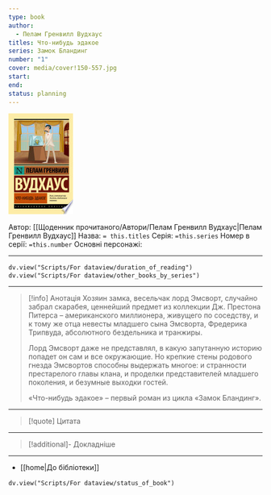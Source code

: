 ```yaml
---
type: book
author:
  - Пелам Гренвилл Вудхаус
titles: Что-нибудь эдакое
series: Замок Бландинг
number: "1"
cover: media/cover!150-557.jpg
start:
end:
status: planning
---
```

![cover|150](media/cover!150-557.jpg)

Автор: [[Щоденник прочитаного/Автори/Пелам Гренвилл Вудхаус|Пелам Гренвилл Вудхаус]]
Назва: `= this.titles`
Серія:  `=this.series`
Номер в серії: `=this.number`
Основні персонажі:

---
```dataviewjs
dv.view("Scripts/For dataview/duration_of_reading")
dv.view("Scripts/For dataview/other_books_by_series")
```

---
>[!info] Анотація
>Хозяин замка, весельчак лорд Эмсворт, случайно забрал скарабея, ценнейший предмет из коллекции Дж. Престона Питерса – американского миллионера, живущего по соседству, и к тому же отца невесты младшего сына Эмсворта, Фредерика Трипвуда, абсолютного бездельника и транжиры.
>
>Лорд Эмсворт даже не представлял, в какую запутанную историю попадет он сам и все окружающие. Но крепкие стены родового гнезда Эмсвортов способны выдержать многое: и странности престарелого главы клана, и проделки представителей младшего поколения, и безумные выходки гостей.
>
>«Что-нибудь эдакое» – первый роман из цикла «Замок Бландинг».
___

>[!quote] Цитата

---
>[!additional]- Докладніше

---

- [[home|До бібліотеки]]

```dataviewjs
dv.view("Scripts/For dataview/status_of_book")
```